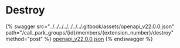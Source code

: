 # Destroy

{% swagger src="../../../../../../../.gitbook/assets/openapi_v22.0.0.json" path="/call_park_groups/{id}/members/{extension_number}/destroy" method="post" %}
[openapi_v22.0.0.json](../../../../../../../.gitbook/assets/openapi_v22.0.0.json)
{% endswagger %}

